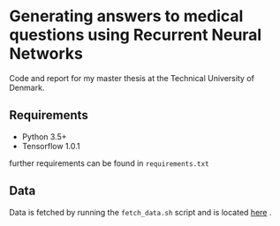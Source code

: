 
# Generating answers to medical questions using Recurrent Neural Networks

Code and report for my master thesis at the Technical University of Denmark.

## Requirements

* Python 3.5+
* Tensorflow 1.0.1

further requirements can be found in `requirements.txt`

## Data

Data is fetched by running the `fetch_data.sh` script and is located
[here](https://github.com/LasseRegin/medical-question-answer-data) .
